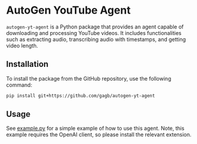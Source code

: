 # AutoGen YouTube Agent

`autogen-yt-agent` is a Python package that provides an agent capable of downloading and processing YouTube videos. It includes functionalities such as extracting audio, transcribing audio with timestamps, and getting video length.

## Installation
To install the package from the GitHub repository, use the following command:

```bash
pip install git+https://github.com/gagb/autogen-yt-agent
```

## Usage
See [example.py](./example.py) for a simple example of how to use this agent. Note, this example requires
the OpenAI client, so please install the relevant extension.
